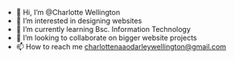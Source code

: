 - 👋 Hi, I’m @Charlotte  Wellington
- 👀 I’m interested in designing websites
- 🌱 I’m currently learning Bsc. Information Technology
- 💞️ I’m looking to collaborate on bigger website projects
- 📫 How to reach me charlottenaaodarleywellington@gmail.com

<!---
CharlyWells/CharlyWells is a ✨ special ✨ repository because its `README.md` (this file) appears on your GitHub profile.
You can click the Preview link to take a look at your changes.
--->
